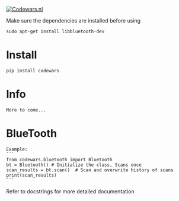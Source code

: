 [![Codewars.nl](https://codewars.nl/static/img/logo.png)](https://codewars.nl/)

Make sure the dependencies are installed before using

`sudo apt-get install libbluetooth-dev`

# Install

    pip install codewars

# Info

    More to come...

# BlueTooth

    Example:
    ```
    from codewars.bluetooth import Bluetooth
    bt = Bluetooth() # Initialize the class, Scans once
    scan_results = bt.scan()  # Scan and overwrite history of scans
    print(scan_results)
    ```
Refer to docstrings for more detailed documentation